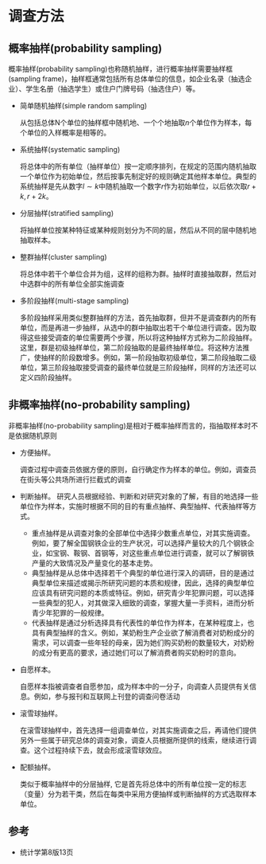 # 调查方法

## 概率抽样(probability sampling)

概率抽样(probability sampling)也称随机抽样，进行概率抽样需要抽样框(sampling frame)，抽样框通常包括所有总体单位的信息，如企业名录（抽选企业）、学生名册（抽选学生）或住户门牌号码（抽选住户）等。

- 简单随机抽样(simple random sampling)

    从包括总体N个单位的抽样框中随机地、一个个地抽取$n$个单位作为样本，每个单位的入样概率是相等的。

- 系统抽样(systematic sampling)

    将总体中的所有单位（抽样单位）按一定顺序排列，在规定的范围内随机抽取一个单位作为初始单位，然后按事先制定好的规则确定其他样本单位。典型的系统抽样是先从数字$l \sim k$中随机抽取一个数字$r$作为初始单位，以后依次取$r+k,r+2k$。

- 分层抽样(stratified sampling)

    将抽样单位按某种特征或某种规则划分为不同的层，然后从不同的层中随机地抽取样本。

- 整群抽样(cluster sampling)

    将总体中若干个单位合并为组，这样的组称为群。抽样时直接抽取群，然后对中选群中的所有单位全部实施调查

- 多阶段抽样(multi-stage sampling)

    多阶段抽样采用类似整群抽样的方法，首先抽取群，但并不是调查群内的所有单位，而是再进一步抽样，从选中的群中抽取出若干个单位进行调查。因为取得这些接受调查的单位需要两个步骤，所以将这种抽样方式称为二阶段抽样。这里，群是初级抽样单位，第二阶段抽取的是最终抽样单位。将这种方法推广，使抽样的阶段数增多。例如，第一阶段抽取初级单位，第二阶段抽取二级单位，第三阶段抽取接受调查的最终单位就是三阶段抽样，同样的方法还可以定义四阶段抽样。


## 非概率抽样(no-probability sampling)

非概率抽样(no-probability sampling)是相对于概率抽样而言的，指抽取样本时不是依据随机原则

- 方便抽样。

    调查过程中调查员依据方便的原则，自行确定作为样本的单位。例如，调查员在街头等公共场所进行拦截式的调查

- 判断抽样。
    研究人员根据经验、判断和对研究对象的了解，有目的地选择一些单位作为样本，实施时根据不同的目的有重点抽样、典型抽样、代表抽样等方式。

    - 重点抽样是从调查对象的全部单位中选择少数重点单位，对其实施调查。例如，要了解全国钢铁企业的生产状况，可以选择产量较大的几个钢铁企业，如宝钢、鞍钢、首钢等，对这些重点单位进行调查，就可以了解钢铁产量的大致情况及产量变化的基本走势。
    - 典型抽样是从总体中选择若干个典型的单位进行深入的调研，目的是通过典型单位来描述或揭示所研究问题的本质和规律，因此，选择的典型单位应该具有研究问题的本质或特征。例如，研究青少年犯罪问题，可以选择一些典型的犯人，对其做深入细致的调查，掌握大量一手资料，进而分析青少年犯罪的一般规律。
    - 代表抽样是通过分析选择具有代表性的单位作为样本，在某种程度上，也具有典型抽样的含义。例如，某奶粉生产企业欲了解消费者对奶粉成分的需求，可以调查一些年轻的母亲，因为她们购买奶粉的数量较大，对奶粉的成分有更高的要求，通过她们可以了解消费者购买奶粉时的意向。

- 自愿样本。

    自愿样本指被调查者自愿参加，成为样本中的一分子，向调查人员提供有关信息。例如，参与报刊和互联网上刊登的调查问卷活动

- 滚雪球抽样。

    在滚雪球抽样中，首先选择一组调查单位，对其实施调查之后，再请他们提供另外一些属于研究总体的调查对象，调查人员根据所提供的线索，继续进行调查。这个过程持续下去，就会形成滚雪球效应。

- 配额抽样。

    类似于概率抽样中的分层抽样, 它是首先将总体中的所有单位按一定的标志（变量）分为若干类，然后在每类中采用方便抽样或判断抽样的方式选取样本单位。

## 参考
- 统计学第8版13页
